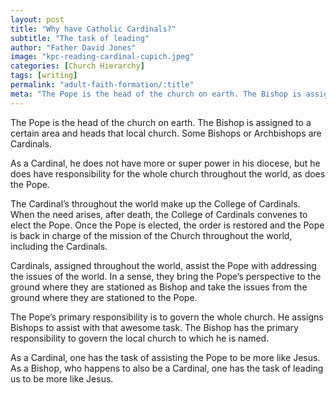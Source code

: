 ```yaml
---
layout: post
title: "Why have Catholic Cardinals?"
subtitle: "The task of leading"
author: "Father David Jones"
image: "kpc-reading-cardinal-cupich.jpeg"
categories: [Church Hierarchy]
tags: [writing]
permalink: "adult-faith-formation/:title"
meta: "The Pope is the head of the church on earth. The Bishop is assigned to a certain area and heads that local church. Some Bishops or Archbishops are Cardinals."
---
```

The Pope is the head of the church on earth. The Bishop is assigned to a certain area and heads that local church. Some Bishops or Archbishops are Cardinals.
<!--more-->

As a Cardinal, he does not have more or super power in his diocese, but he does have responsibility for the whole church throughout the world, as does the Pope.

The Cardinal’s throughout the world make up the College of Cardinals. When the need arises, after death, the College of Cardinals convenes to elect the Pope. Once the Pope is elected, the order is restored and the Pope is back in charge of the mission of the Church throughout the world, including the Cardinals.

Cardinals, assigned throughout the world, assist the Pope with addressing the issues of the world. In a sense, they bring the Pope’s perspective to the ground where they are stationed as Bishop and take the issues from the ground where they are stationed to the Pope.

The Pope’s primary responsibility is to govern the whole church.
He assigns Bishops to assist with that awesome task.
The Bishop has the primary responsibility to govern the local church to which he is named.

As a Cardinal, one has the task of assisting the Pope to be more like Jesus. As a Bishop, who happens to also be a Cardinal, one has the task of leading us to be more like Jesus.